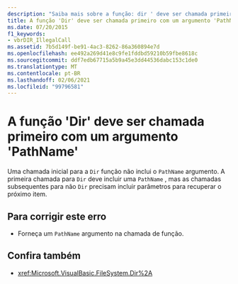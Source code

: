 ```yaml
---
description: "Saiba mais sobre a função: dir ' deve ser chamada primeiro com um argumento ' PathName '"
title: A função 'Dir' deve ser chamada primeiro com um argumento 'PathName'
ms.date: 07/20/2015
f1_keywords:
- vbrDIR_IllegalCall
ms.assetid: 7b5d149f-be91-4ac3-8262-86a360894e7d
ms.openlocfilehash: ee492a269d41e8c9fe1fddbd59210b59fbe8618c
ms.sourcegitcommit: ddf7edb67715a5b9a45e3dd44536dabc153c1de0
ms.translationtype: MT
ms.contentlocale: pt-BR
ms.lasthandoff: 02/06/2021
ms.locfileid: "99796581"
---
```

# <a name="dir-function-must-first-be-called-with-a-pathname-argument"></a>A função 'Dir' deve ser chamada primeiro com um argumento 'PathName'

Uma chamada inicial para a `Dir` função não inclui o `PathName` argumento. A primeira chamada para `Dir` deve incluir uma `PathName` , mas as chamadas subsequentes para não `Dir` precisam incluir parâmetros para recuperar o próximo item.

## <a name="to-correct-this-error"></a>Para corrigir este erro

- Forneça um `PathName` argumento na chamada de função.

## <a name="see-also"></a>Confira também

- <xref:Microsoft.VisualBasic.FileSystem.Dir%2A>
